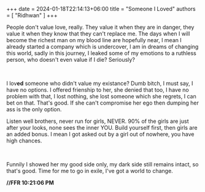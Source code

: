 +++ 
date = 2024-01-18T22:14:13+06:00
title = "Someone I Loved"
authors = [ "Ridhwan" ]
+++

People don't value love, really. They value it when they are in danger, they value it when they know that they can't replace me. The days when I will become the richest man on my blood line are hopefully near, I mean I already started a company which is undercover, I am in dreams of changing this world, sadly in this journey, I leaked some of my emotions to a ruthless person, who doesn't even value if I die? Seriously?

<br>

I lov**ed** someone who didn't value my existance? Dumb bitch, I must say, I have no options. I offered frienship to her, she denied that too, I have no problem with that, I lost nothing, she lost someone which she regrets, I can bet on that. That's good. If she can't compromise her ego then dumping her ass is the only option.

Listen well brothers, never run for girls, NEVER. 90% of the girls are just after your looks, none sees the inner YOU. Build yourself first, then girls are an added bonus. I mean I got asked out by a girl out of nowhere, you have high chances.

<br>

Funnily I showed her my good side only, my dark side still remains intact, so that's good. Time for me to go in exile, I've got a world to change. 

**//FFR 10:21:06 PM**
